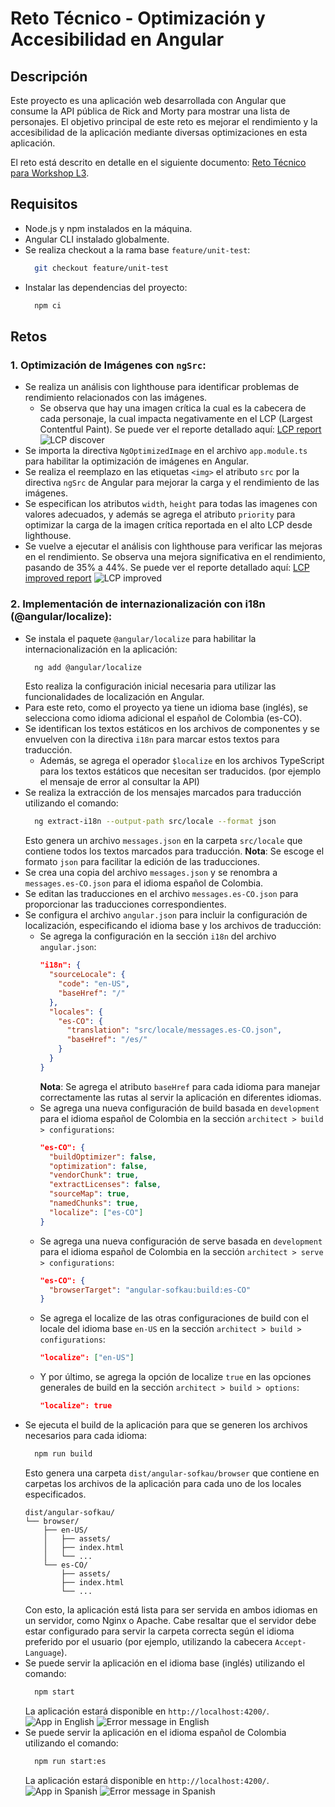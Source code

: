 # Reto Técnico - Optimización y Accesibilidad en Angular

## Descripción

Este proyecto es una aplicación web desarrollada con Angular que consume la API pública de Rick and Morty para mostrar una lista de personajes. El objetivo principal de este reto es mejorar el rendimiento y la accesibilidad de la aplicación mediante diversas optimizaciones en esta aplicación.

El reto está descrito en detalle en el siguiente documento: [Reto Técnico para Workshop L3](./Reto%20Técnico%20para%20Workshop%20L3.pdf).

## Requisitos

- Node.js y npm instalados en la máquina.
- Angular CLI instalado globalmente.
- Se realiza checkout a la rama base `feature/unit-test`:
  ```bash
    git checkout feature/unit-test
  ```
- Instalar las dependencias del proyecto:
  ```bash
    npm ci
  ```

## Retos

### **1. Optimización de Imágenes con `ngSrc`**:

- Se realiza un análisis con lighthouse para identificar problemas de rendimiento relacionados con las imágenes.
  - Se observa que hay una imagen crítica la cual es la cabecera de cada personaje, la cual impacta negativamente en el LCP (Largest Contentful Paint). Se puede ver el reporte detallado aquí: [LCP report](./docs/lighthouse-reports/1-lighthouse-previous.pdf)
    ![LCP discover](./docs/images/analysis-1-LCP.png)
- Se importa la directiva `NgOptimizedImage` en el archivo `app.module.ts` para habilitar la optimización de imágenes en Angular.
- Se realiza el reemplazo en las etiquetas `<img>` el atributo `src` por la directiva `ngSrc` de Angular para mejorar la carga y el rendimiento de las imágenes.
- Se especifican los atributos `width`, `height` para todas las imagenes con valores adecuados, y además se agrega el atributo `priority` para optimizar la carga de la imagen crítica reportada en el alto LCP desde lighthouse.
- Se vuelve a ejecutar el análisis con lighthouse para verificar las mejoras en el rendimiento. Se observa una mejora significativa en el rendimiento, pasando de 35% a 44%. Se puede ver el reporte detallado aquí: [LCP improved report](./docs/lighthouse-reports/1-lighthouse-previous)
  ![LCP improved](./docs/images/analysis-2-LCP.png)

### **2. Implementación de internazionalización con i18n (@angular/localize)**:

- Se instala el paquete `@angular/localize` para habilitar la internacionalización en la aplicación:
  ```bash
    ng add @angular/localize
  ```
  Esto realiza la configuración inicial necesaria para utilizar las funcionalidades de localización en Angular.
- Para este reto, como el proyecto ya tiene un idioma base (inglés), se selecciona como idioma adicional el español de Colombia (es-CO).
- Se identifican los textos estáticos en los archivos de componentes y se envuelven con la directiva `i18n` para marcar estos textos para traducción.
  - Además, se agrega el operador `$localize` en los archivos TypeScript para los textos estáticos que necesitan ser traducidos. (por ejemplo el mensaje de error al consultar la API)
- Se realiza la extracción de los mensajes marcados para traducción utilizando el comando:
  ```bash
    ng extract-i18n --output-path src/locale --format json
  ```
  Esto genera un archivo `messages.json` en la carpeta `src/locale` que contiene todos los textos marcados para traducción.
  **Nota**: Se escoge el formato `json` para facilitar la edición de las traducciones.
- Se crea una copia del archivo `messages.json` y se renombra a `messages.es-CO.json` para el idioma español de Colombia.
- Se editan las traducciones en el archivo `messages.es-CO.json` para proporcionar las traducciones correspondientes.
- Se configura el archivo `angular.json` para incluir la configuración de localización, especificando el idioma base y los archivos de traducción:
  - Se agrega la configuración en la sección `i18n` del archivo `angular.json`:
    ```json
    "i18n": {
      "sourceLocale": {
        "code": "en-US",
        "baseHref": "/"
      },
      "locales": {
        "es-CO": {
          "translation": "src/locale/messages.es-CO.json",
          "baseHref": "/es/"
        }
      }
    }
    ```
    **Nota**: Se agrega el atributo `baseHref` para cada idioma para manejar correctamente las rutas al servir la aplicación en diferentes idiomas.
  - Se agrega una nueva configuración de build basada en `development` para el idioma español de Colombia en la sección `architect > build > configurations`:
    ```json
    "es-CO": {
      "buildOptimizer": false,
      "optimization": false,
      "vendorChunk": true,
      "extractLicenses": false,
      "sourceMap": true,
      "namedChunks": true,
      "localize": ["es-CO"]
    }
    ```
  - Se agrega una nueva configuración de serve basada en `development` para el idioma español de Colombia en la sección `architect > serve > configurations`:
    ```json
    "es-CO": {
      "browserTarget": "angular-sofkau:build:es-CO"
    }
    ```
  - Se agrega el localize de las otras configuraciones de build con el locale del idioma base `en-US` en la sección `architect > build > configurations`:
    ```json
    "localize": ["en-US"]
    ```
  - Y por último, se agrega la opción de localize `true` en las opciones generales de build en la sección `architect > build > options`:
    ```json
    "localize": true
    ```
- Se ejecuta el build de la aplicación para que se generen los archivos necesarios para cada idioma:
  ```bash
    npm run build
  ```
  Esto genera una carpeta `dist/angular-sofkau/browser` que contiene en carpetas los archivos de la aplicación para cada uno de los locales especificados.
  ```text
  dist/angular-sofkau/
  └── browser/
      ├── en-US/
      │   ├── assets/
      │   ├── index.html
      │   └── ...
      └── es-CO/
          ├── assets/
          ├── index.html
          └── ...
  ```
  Con esto, la aplicación está lista para ser servida en ambos idiomas en un servidor, como Nginx o Apache. Cabe resaltar que el servidor debe estar configurado para servir la carpeta correcta según el idioma preferido por el usuario (por ejemplo, utilizando la cabecera `Accept-Language`).
- Se puede servir la aplicación en el idioma base (inglés) utilizando el comando:
  ```bash
    npm start
  ```
  La aplicación estará disponible en `http://localhost:4200/`.
  ![App in English](./docs/images/locale-en-us.png)
  ![Error message in English](./docs/images/error-locale-en-us.png)
- Se puede servir la aplicación en el idioma español de Colombia utilizando el comando:
  ```bash
    npm run start:es
  ```
  La aplicación estará disponible en `http://localhost:4200/`.
  ![App in Spanish](./docs/images/locale-es-co.png)
  ![Error message in Spanish](./docs/images/error-locale-es-co.png)
